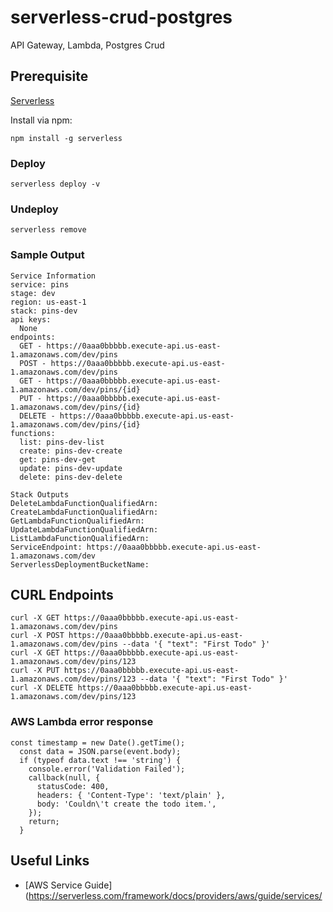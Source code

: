 # serverless-crud-postgres
API Gateway, Lambda, Postgres Crud

## Prerequisite

[Serverless](https://github.com/serverless/serverless)

Install via npm:
```
npm install -g serverless
```

### Deploy
```
serverless deploy -v
```
### Undeploy
```
serverless remove
```
### Sample Output
```
Service Information
service: pins
stage: dev
region: us-east-1
stack: pins-dev
api keys:
  None
endpoints:
  GET - https://0aaa0bbbbb.execute-api.us-east-1.amazonaws.com/dev/pins
  POST - https://0aaa0bbbbb.execute-api.us-east-1.amazonaws.com/dev/pins
  GET - https://0aaa0bbbbb.execute-api.us-east-1.amazonaws.com/dev/pins/{id}
  PUT - https://0aaa0bbbbb.execute-api.us-east-1.amazonaws.com/dev/pins/{id}
  DELETE - https://0aaa0bbbbb.execute-api.us-east-1.amazonaws.com/dev/pins/{id}
functions:
  list: pins-dev-list
  create: pins-dev-create
  get: pins-dev-get
  update: pins-dev-update
  delete: pins-dev-delete

Stack Outputs
DeleteLambdaFunctionQualifiedArn: 
CreateLambdaFunctionQualifiedArn: 
GetLambdaFunctionQualifiedArn: 
UpdateLambdaFunctionQualifiedArn: 
ListLambdaFunctionQualifiedArn: 
ServiceEndpoint: https://0aaa0bbbbb.execute-api.us-east-1.amazonaws.com/dev
ServerlessDeploymentBucketName: 
```
## CURL Endpoints
```
curl -X GET https://0aaa0bbbbb.execute-api.us-east-1.amazonaws.com/dev/pins
curl -X POST https://0aaa0bbbbb.execute-api.us-east-1.amazonaws.com/dev/pins --data '{ "text": "First Todo" }'
curl -X GET https://0aaa0bbbbb.execute-api.us-east-1.amazonaws.com/dev/pins/123
curl -X PUT https://0aaa0bbbbb.execute-api.us-east-1.amazonaws.com/dev/pins/123 --data '{ "text": "First Todo" }'
curl -X DELETE https://0aaa0bbbbb.execute-api.us-east-1.amazonaws.com/dev/pins/123

```

### AWS Lambda error response
```
const timestamp = new Date().getTime();
  const data = JSON.parse(event.body);
  if (typeof data.text !== 'string') {
    console.error('Validation Failed');
    callback(null, {
      statusCode: 400,
      headers: { 'Content-Type': 'text/plain' },
      body: 'Couldn\'t create the todo item.',
    });
    return;
  }

```

## Useful Links
* [AWS Service Guide](https://serverless.com/framework/docs/providers/aws/guide/services/